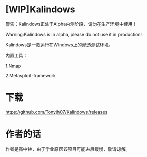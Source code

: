 # [WIP]Kalindows
警告：Kalindows正处于Alpha内测阶段，请勿在生产环境中使用！

Warning:Kalindows is in alpha, please do not use it in production!

Kalindows是一款运行在Windows上的渗透测试环境。

内置工具：

1.Nmap

2.Metasploit-framework

# 下载
https://github.com/Tonyjh07/Kalindows/releases

# 作者的话
作者是高中牲，由于学业原因该项目可能进展缓慢，敬请谅解。
